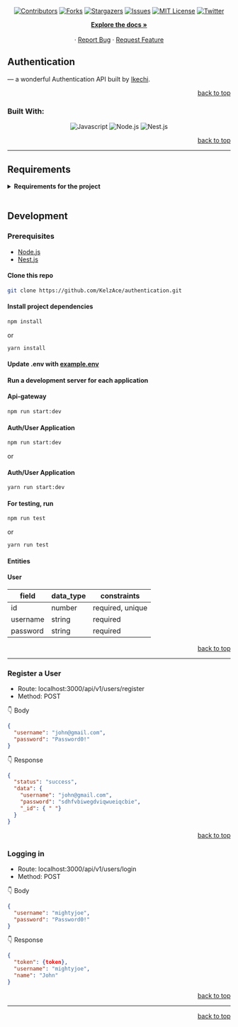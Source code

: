 <!-- Back to Top Navigation Anchor -->

<a name="readme-top"></a>

<!-- Project Shields -->
<div align="center">
  
  [![Contributors][contributors-shield]][contributors-url]
  [![Forks][forks-shield]][forks-url]
  [![Stargazers][stars-shield]][stars-url]
  [![Issues][issues-shield]][issues-url]
  [![MIT License][license-shield]][license-url]
  [![Twitter][twitter-shield]][twitter-url]
</div>

<div>
  <p align="center">
    <a href="https://github.com/KelzAce/authenticaation#readme"><strong>Explore the docs »</strong></a>
    <br />
    <br />
    <!-- <a href="https://blogolicious.cyclic.app/">Demo</a> -->
    ·
    <a href="https://github.com/KelzAce/authentication/issues">Report Bug</a>
    ·
    <a href="https://github.com/KelzAce/authentication/issues">Request Feature</a>
  </p>
</div>

<!-- About the API -->

## Authentication

&mdash; a wonderful Authentication API built by <a href="https://www.github.com/KelzAce">Ikechi</a>.

<p align="right"><a href="#readme-top">back to top</a></p>

### Built With:

<div align="center">

![Javascript][javascript]
![Node.js][node]
![Nest.js][nest]

</div>

<p align="right"><a href="#readme-top">back to top</a></p>

---

<!-- Project Requirements -->

## Requirements

<details>

<summary> <strong>Requirements for the project</strong> </summary>

- [x] A GitHub repository.
- [x] A Postman collection for API testing and exploration.

<p align="right"><a href="#readme-top">back to top</a></p>

---

</details>

<br>

## Development

### Prerequisites

- [Node.js](https://nodejs.org/en/download/)
- [Nest.js](https://nestjs.com/)

#### Clone this repo

```sh
git clone https://github.com/KelzAce/authentication.git
```

#### Install project dependencies

```sh
npm install
```

or

```sh
yarn install
```

#### Update .env with [example.env](https://github.com/KelzAce/authentication/blob/master/example.env)

#### Run a development server for each application


#### Api-gateway

```sh
npm run start:dev
```


#### Auth/User Application

```sh
npm run start:dev 
```

or


#### Auth/User Application
```sh
yarn run start:dev 
```


#### For testing, run

```sh
npm run test
```

or

```sh
yarn run test
```

#### Entities

#### User


| field       |  data_type         | constraints      |
| ----------- | ------------------ | ---------------- |
| id          | number             | required, unique |
| username    | string             | required         |
| password    | string             | required         |


<p align="right"><a href="#readme-top">back to top</a></p>

---

### Register a User

- Route: localhost:3000/api/v1/users/register
- Method: POST

:point_down: Body

```json
{
  "username": "john@gmail.com",
  "password": "Password0!"
}
```

:point_down: Response

```json
{
  "status": "success",
  "data": {
    "username": "john@gmail.com",
    "password": "sdhfvbiwegdviqwueiqcbie",
    "_id": { " "}
  }
}
```

<p align="right"><a href="#readme-top">back to top</a></p>



### Logging in

- Route: localhost:3000/api/v1/users/login
- Method: POST

:point_down: Body

```json
{
  "username": "mightyjoe",
  "password": "Password0!"
}
```

:point_down: Response

```json
{
  "token": {token},
  "username": "mightyjoe",
  "name": "John"
}
```

<p align="right"><a href="#readme-top">back to top</a></p>

---


<p align="right"><a href="#readme-top">back to top</a></p>
<!-- Markdown Links & Images -->

[contributors-shield]: https://img.shields.io/github/contributors/KelzAce/foreeex.svg?style=for-the-badge
[contributors-url]: https://github.com/KelzAce/foreeex/graphs/contributors
[forks-shield]: https://img.shields.io/github/forks/KelzAce/foreeex.svg?style=for-the-badge
[forks-url]: https://github.com/KelzAce/foreeex/tree/master/network/members
[stars-shield]: https://img.shields.io/github/stars/KelzAce/foreeex.svg?style=for-the-badge
[stars-url]: https://github.com/KelzAce/foreeex/stargazers
[issues-shield]: https://img.shields.io/github/issues/KelzAce/foreeex.svg?style=for-the-badge
[issues-url]: https://github.com/KelzAce/foreeex/issues
[license-shield]: https://img.shields.io/github/license/KelzAce/foreeex.svg?style=for-the-badge
[license-url]: https://github.com/KelzAce/foreeex/blob/master/LICENSED.md
[twitter-shield]: https://img.shields.io/badge/-@Kelzgod-1ca0f1?style=for-the-badge&logo=twitter&logoColor=white&link=https://twitter.com/Kelzgod
[twitter-url]: https://twitter.com/Kelzgod
[javascript]: https://img.shields.io/badge/javascript-%23323330.svg?style=for-the-badge&logo=javascript&logoColor=%23F7DF1C
[node]: https://img.shields.io/badge/node.js-6DA55F?style=for-the-badge&logo=node.js&logoColor=white
[Nest]: https://img.shields.io/badge/nest.js-%23404d59.svg?style=for-the-badge&logo=nest&logoColor=%2361DAFB
[Docker]: https://img.shields.io/badge/docker.io-%23404d59.svg?style=for-the-badge&logo=nest&logoColor=%2361DAFB
[Postgres]: https://img.shields.io/badge/POSTGRESQL-%234ea94b.svg?style=for-the-badge&logo=posgresdb&logoColor=white